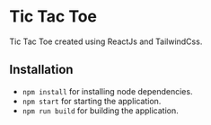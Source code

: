# Tic Tac Toe
Tic Tac Toe created using ReactJs and TailwindCss.

## Installation
- `npm install` for installing node dependencies.
- `npm start` for starting the application.
- `npm run build` for building the application.
